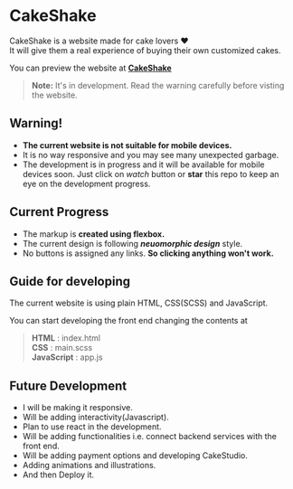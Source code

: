 # CakeShake
CakeShake is a website made for cake lovers ❤  
It will give them a real experience of buying their own customized cakes.  

You can preview the website at __[CakeShake](https://srikant-code.github.io/CakeShake/index.html)__

> __Note:__ It's in development. Read the warning carefully before visting the website.

## Warning!
* **The current website is not suitable for mobile devices.**  
* It is no way responsive and you may see many unexpected garbage.  
* The development is in progress and it will be available for mobile devices soon. Just click on *watch* button or **star** this repo to keep an eye on the development progress.  

## Current Progress
* The markup is **created using flexbox.**  
* The current design is following ***neuomorphic design*** style.  
* No buttons is assigned any links. **So clicking anything won't work.**  

## Guide for developing
The current website is using plain HTML, CSS(SCSS) and JavaScript.

You can start developing the front end changing the contents at 
> **HTML** : index.html  
> **CSS** : main.scss  
> **JavaScript** : app.js  

## Future Development

* I will be making it responsive.
* Will be adding interactivity(Javascript).
* Plan to use react in the development.
* Will be adding functionalities i.e. connect backend services with the front end.
* Will be adding payment options and developing CakeStudio.
* Adding animations and illustrations.
* And then Deploy it.
